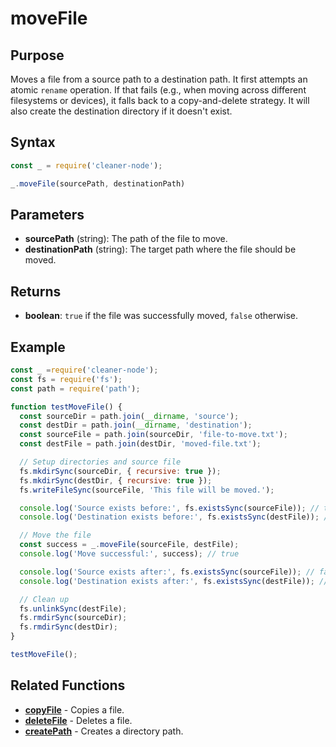 # moveFile

## Purpose
Moves a file from a source path to a destination path. It first attempts an atomic `rename` operation. If that fails (e.g., when moving across different filesystems or devices), it falls back to a copy-and-delete strategy. It will also create the destination directory if it doesn't exist.

## Syntax
```javascript
const _ = require('cleaner-node');

_.moveFile(sourcePath, destinationPath)
```

## Parameters
- **sourcePath** (string): The path of the file to move.
- **destinationPath** (string): The target path where the file should be moved.

## Returns
- **boolean**: `true` if the file was successfully moved, `false` otherwise.

## Example
```javascript
const _ =require('cleaner-node');
const fs = require('fs');
const path = require('path');

function testMoveFile() {
  const sourceDir = path.join(__dirname, 'source');
  const destDir = path.join(__dirname, 'destination');
  const sourceFile = path.join(sourceDir, 'file-to-move.txt');
  const destFile = path.join(destDir, 'moved-file.txt');

  // Setup directories and source file
  fs.mkdirSync(sourceDir, { recursive: true });
  fs.mkdirSync(destDir, { recursive: true });
  fs.writeFileSync(sourceFile, 'This file will be moved.');

  console.log('Source exists before:', fs.existsSync(sourceFile)); // true
  console.log('Destination exists before:', fs.existsSync(destFile)); // false

  // Move the file
  const success = _.moveFile(sourceFile, destFile);
  console.log('Move successful:', success); // true

  console.log('Source exists after:', fs.existsSync(sourceFile)); // false
  console.log('Destination exists after:', fs.existsSync(destFile)); // true

  // Clean up
  fs.unlinkSync(destFile);
  fs.rmdirSync(sourceDir);
  fs.rmdirSync(destDir);
}

testMoveFile();
```

## Related Functions
- **[copyFile](./copy-file.md)** - Copies a file.
- **[deleteFile](./delete-file.md)** - Deletes a file.
- **[createPath](./create-path.md)** - Creates a directory path. 